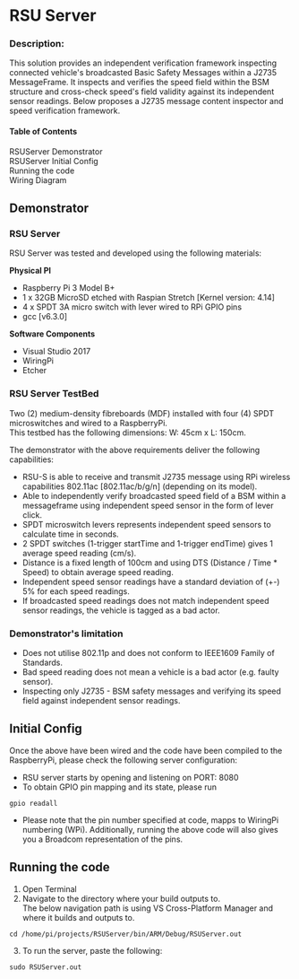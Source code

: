 # RSU Server

### Description:
This solution provides an independent verification framework inspecting connected vehicle's broadcasted Basic Safety Messages within a J2735 MessageFrame. It inspects and verifies the speed field within the BSM structure and cross-check speed's field validity against its independent sensor readings. Below proposes a J2735 message content inspector and speed verification framework. 

#### Table of Contents
RSUServer Demonstrator </br>
RSUServer Initial Config </br>
Running the code </br>
Wiring Diagram </br>

## Demonstrator 
### RSU Server</br>
RSU Server was tested and developed using the following materials: 

**Physical PI** 
* Raspberry Pi 3 Model B+
* 1 x 32GB MicroSD etched with Raspian Stretch [Kernel version: 4.14]
* 4 x SPDT 3A micro switch with lever wired to RPi GPIO pins
* gcc [v6.3.0]

**Software Components**
- Visual Studio 2017
- WiringPi
- Etcher

### RSU Server TestBed
Two (2) medium-density fibreboards (MDF) installed with four (4) SPDT microswitches and wired to a RaspberryPi.</br> This testbed has the following dimensions: W: 45cm x L: 150cm.

The demonstrator with the above requirements deliver the following capabilities:
- RSU-S is able to receive and transmit J2735 message using RPi wireless capabilities 802.11ac [802.11ac/b/g/n] (depending on its model).
- Able to independently verify broadcasted speed field of a BSM within a messageframe using independent speed sensor in the form of lever click.
- SPDT microswitch levers represents independent speed sensors to calculate time in seconds.
- 2 SPDT switches (1-trigger startTime and 1-trigger endTime) gives 1 average speed reading (cm/s).
- Distance is a fixed length of 100cm and using DTS (Distance / Time * Speed) to obtain average speed reading.
- Independent speed sensor readings have a standard deviation of (+-) 5% for each speed readings.
- If broadcasted speed readings does not match independent speed sensor readings, the vehicle is tagged as a bad actor. 

### Demonstrator's limitation
- Does not utilise 802.11p and does not conform to IEEE1609 Family of Standards.
- Bad speed reading does not mean a vehicle is a bad actor (e.g. faulty sensor).
- Inspecting only J2735 - BSM safety messages and verifying its speed field against independent sensor readings.



## Initial Config
Once the above have been wired and the code have been compiled to the RaspberryPi, please check the following server configuration:</br>
- RSU server starts by opening and listening on PORT: 8080
- To obtain GPIO pin mapping and its state, please run
```Linux cmd
gpio readall
```
- Please note that the pin number specified at code, mapps to WiringPi numbering (WPi). Additionally, running the above code will also gives you a Broadcom representation of the pins. 


## Running the code
1. Open Terminal
2. Navigate to the directory where your build outputs to. </br>
The below navigation path is using VS Cross-Platform Manager and where it builds and outputs to. 
```Linux cmd
cd /home/pi/projects/RSUServer/bin/ARM/Debug/RSUServer.out
```
3. To run the server, paste the following:
```Linux cmd
sudo RSUServer.out
```
